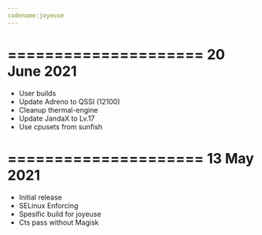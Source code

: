 ```yaml
---
codename:joyeuse
---
```

=====================
     20 June 2021
=====================
* User builds
* Update Adreno to QSSI (12100)
* Cleanup thermal-engine
* Update JandaX to Lv.17
* Use cpusets from sunfish


=====================
     13 May 2021
=====================

* Initial release
* SELinux Enforcing
* Spesific build for joyeuse
* Cts pass without Magisk
